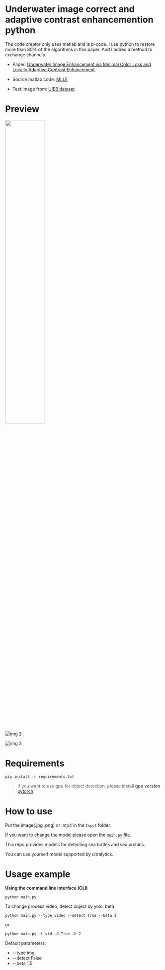 # Underwater image correct and adaptive contrast enhancemention python
The code creator only uses matlab and is p-code.
I use python to restore more than 80% of the algorithms in this paper.
And I added a method to exchange channels.

* Paper:
[Underwater Image Enhancement via Minimal Color Loss and Locally Adaptive Contrast Enhancement](https://ieeexplore.ieee.org/document/9788535).

* Source matlab code:
[MLLE](https://github.com/Li-Chongyi/MMLE_code)

* Test image from:
[UIEB dataset](https://li-chongyi.github.io/proj_benchmark.html)

# Preview
<img src="https://github.com/nomi3070/Underwater-image-correct-and-adaptive-contrast-enhancemention-python/blob/main/Preview%20image/38.png_reslut.jpg" height=50% width=50% />

![img 2](https://github.com/nomi3070/Underwater-image-correct-and-adaptive-contrast-enhancemention-python/blob/main/Preview%20image/906_img_.png_reslut.jpg)

![img 3](https://github.com/nomi3070/Underwater-image-correct-and-adaptive-contrast-enhancemention-python/blob/main/Preview%20image/91_img_.png_reslut.jpg)

# Requirements
```
pip install -r requirements.txt
```
> If you want to use gpu for object detection, please install **gpu version** [pytorch](https://pytorch.org/).

# How to use
Put the image(.jpg .png) or .mp4 in the `Input` folder.

If you want to change the model please open the `main.py` file.

This repo provides models for detecting sea turtles and sea urchins.

You can use yourself model supported by ultralytics.

# Usage example
**Using the command line interface (CLI)**
```
python main.py
```

To change process video, detect object by yolo, beta

```
python main.py --type video --detect True --beta 2
```

or

```
python main.py -t vid -d True -b 2
```

Default parameters:
* --type img 
* --detect False
* --beta 1.5